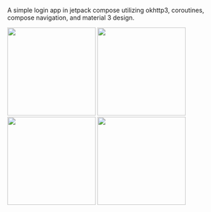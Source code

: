 A simple login app in jetpack compose utilizing okhttp3, coroutines, compose navigation, and material 3 design.

<img src="https://github.com/LKygo/Jetpack_Coop_App/assets/69043952/457bef65-602b-4f53-b9ef-82a96ba0ad30)" width="200">
<img src="https://github.com/LKygo/Jetpack_Coop_App/assets/69043952/838e95d6-468a-4f40-a0a7-e41a618a370c" width="200">
<img src="https://github.com/LKygo/Jetpack_Coop_App/assets/69043952/ad688731-a4ee-45c3-84a5-27bf1c5f04cc" width="200">
<img src="https://github.com/LKygo/Jetpack_Coop_App/assets/69043952/21c5d028-6466-4e6a-9f98-a495175270dc" width="200">


